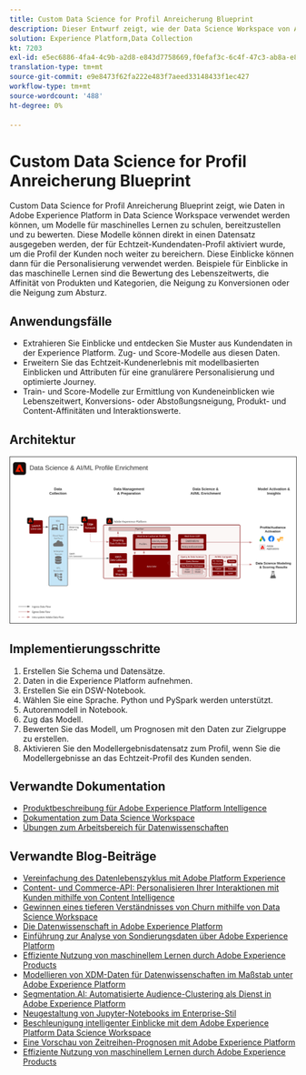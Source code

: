 ```yaml
---
title: Custom Data Science for Profil Anreicherung Blueprint
description: Dieser Entwurf zeigt, wie der Data Science Workspace von Adobe Experience Platform Daten innerhalb der Experience Platform verwenden kann, um Modelle auszubilden, bereitzustellen und zu bewerten, um Einblicke in das maschinelle Lernen aus den Daten zu erhalten.
solution: Experience Platform,Data Collection
kt: 7203
exl-id: e5ec6886-4fa4-4c9b-a2d8-e843d7758669,f0efaf3c-6c4f-47c3-ab8a-e8e146dd071c
translation-type: tm+mt
source-git-commit: e9e8473f62fa222e483f7aeed33148433f1ec427
workflow-type: tm+mt
source-wordcount: '488'
ht-degree: 0%

---
```


# Custom Data Science for Profil Anreicherung Blueprint

Custom Data Science for Profil Anreicherung Blueprint zeigt, wie Daten in Adobe Experience Platform in Data Science Workspace verwendet werden können, um Modelle für maschinelles Lernen zu schulen, bereitzustellen und zu bewerten. Diese Modelle können direkt in einen Datensatz ausgegeben werden, der für Echtzeit-Kundendaten-Profil aktiviert wurde, um die Profil der Kunden noch weiter zu bereichern. Diese Einblicke können dann für die Personalisierung verwendet werden. Beispiele für Einblicke in das maschinelle Lernen sind die Bewertung des Lebenszeitwerts, die Affinität von Produkten und Kategorien, die Neigung zu Konversionen oder die Neigung zum Absturz.

## Anwendungsfälle

* Extrahieren Sie Einblicke und entdecken Sie Muster aus Kundendaten in der Experience Platform. Zug- und Score-Modelle aus diesen Daten.
* Erweitern Sie das Echtzeit-Kundenerlebnis mit modellbasierten Einblicken und Attributen für eine granulärere Personalisierung und optimierte Journey.
* Train- und Score-Modelle zur Ermittlung von Kundeneinblicken wie Lebenszeitwert, Konversions- oder Abstoßungsneigung, Produkt- und Content-Affinitäten und Interaktionswerte.

## Architektur

<img src="assets/datascience.svg" alt="Referenzarchitektur für das Konzept der benutzerdefinierten Datenwissenschaft für die Anreicherung von Profilen" style="border:1px solid #4a4a4a" />

## Implementierungsschritte

1. Erstellen Sie Schema und Datensätze.
1. Daten in die Experience Platform aufnehmen.
1. Erstellen Sie ein DSW-Notebook.
1. Wählen Sie eine Sprache. Python und PySpark werden unterstützt.
1. Autorenmodell in Notebook.
1. Zug das Modell.
1. Bewerten Sie das Modell, um Prognosen mit den Daten zur Zielgruppe zu erstellen.
1. Aktivieren Sie den Modellergebnisdatensatz zum Profil, wenn Sie die Modellergebnisse an das Echtzeit-Profil des Kunden senden.

## Verwandte Dokumentation

* [Produktbeschreibung für Adobe Experience Platform Intelligence](https://helpx.adobe.com/legal/product-descriptions/adobe-experience-platform-intelligence---product-description.html)
* [Dokumentation zum Data Science Workspace](https://experienceleague.adobe.com/docs/experience-platform/data-science-workspace/home.html?lang=en)
* [Übungen zum Arbeitsbereich für Datenwissenschaften](https://experienceleague.adobe.com/docs/platform-learn/tutorials/data-science-workspace/understanding-data-science-workspace.html)

## Verwandte Blog-Beiträge

* [Vereinfachung des Datenlebenszyklus mit Adobe Platform Experience](https://medium.com/adobetech/simplifying-the-data-science-lifecycle-with-adobe-platform-experience-8ea4f056d82f)
* [Content- und Commerce-API: Personalisieren Ihrer Interaktionen mit Kunden mithilfe von Content Intelligence](https://medium.com/adobetech/content-and-commerce-ai-personalizing-your-interactions-with-customers-through-content-intelligence-dc182601deab)
* [Gewinnen eines tieferen Verständnisses von Churn mithilfe von Data Science Workspace](https://medium.com/adobetech/gaining-a-deeper-understanding-of-churn-using-data-science-workspace-18a2190e0cf3)
* [Die Datenwissenschaft in Adobe Experience Platform](https://medium.com/adobetech/understanding-data-science-in-adobe-experience-platform-5bce5a17b42)
* [Einführung zur Analyse von Sondierungsdaten über Adobe Experience Platform](https://medium.com/adobetech/an-introductory-look-at-exploratory-data-analysis-on-adobe-experience-platform-1bfce7501d9a)
* [Effiziente Nutzung von maschinellem Lernen durch Adobe Experience Products](https://medium.com/adobetech/cutting-across-adobe-experience-products-with-machine-learning-to-elevated-user-experience-7c85000510d1)
* [Modellieren von XDM-Daten für Datenwissenschaften im Maßstab unter Adobe Experience Platform](https://medium.com/adobetech/modeling-xdm-data-for-data-science-at-scale-on-adobe-experience-platform-222bb2a6dbf7)
* [Segmentation.AI: Automatisierte Audience-Clustering als Dienst in Adobe Experience Platform](https://medium.com/adobetech/segmentation-ai-automated-audience-clustering-as-a-service-in-adobe-experience-platform-261f4099462c)
* [Neugestaltung von Jupyter-Notebooks im Enterprise-Stil](https://medium.com/adobetech/reimagining-jupyter-notebooks-for-enterprise-scale-8bc6340d504a)
* [Beschleunigung intelligenter Einblicke mit dem Adobe Experience Platform Data Science Workspace](https://medium.com/adobetech/accelerate-intelligent-insights-with-adobe-experience-platform-data-science-workspace-89538bacbbea)
* [Eine Vorschau von Zeitreihen-Prognosen mit Adobe Experience Platform](https://medium.com/adobetech/preview-of-time-series-forecasting-with-adobe-experience-platform-38a2fc778e89)
* [Effiziente Nutzung von maschinellem Lernen durch Adobe Experience Products](https://medium.com/adobetech/cutting-across-adobe-experience-products-with-machine-learning-to-elevated-user-experience-7c85000510d1)
